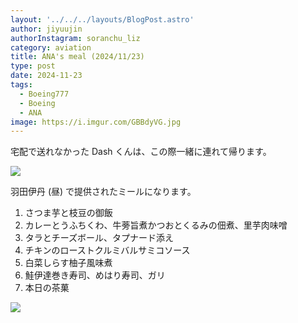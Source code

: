 ```yaml
---
layout: '../../../layouts/BlogPost.astro'
author: jiyuujin
authorInstagram: soranchu_liz
category: aviation
title: ANA's meal (2024/11/23)
type: post
date: 2024-11-23
tags:
  - Boeing777
  - Boeing
  - ANA
image: https://i.imgur.com/GBBdyVG.jpg
---
```


宅配で送れなかった Dash くんは、この際一緒に連れて帰ります。

![](/assets/img/20241123/dash.JPG)

羽田伊丹 (昼) で提供されたミールになります。

1. さつま芋と枝豆の御飯
2. カレーとうふちくわ、牛蒡旨煮かつおとくるみの佃煮、里芋肉味噌
3. タラとチーズボール、タプナード添え
4. チキンのローストクルミバルサミコソース
5. 白菜しらす柚子風味煮
6. 鮭伊達巻き寿司、めはり寿司、ガリ
7. 本日の茶菓

![](/assets/img/20241123/kinaishoku.JPG)
